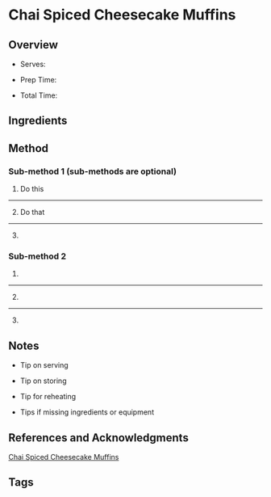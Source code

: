 # Chai Spiced Cheesecake Muffins

## Overview

- Serves:

- Prep Time:

- Total Time:

## Ingredients



## Method

### Sub-method 1 (sub-methods are optional)

1. Do this
---
2. Do that
---
3.

### Sub-method 2

1.
---
2.
---
3.

## Notes

- Tip on serving

- Tip on storing

- Tip for reheating

- Tips if missing ingredients or equipment

## References and Acknowledgments

[Chai Spiced Cheesecake Muffins](https://tasty.co/recipe/chai-spiced-cheesecake-muffins)

## Tags


